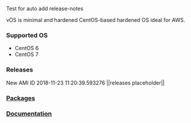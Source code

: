 Test for auto add release-notes

vOS is minimal and hardened CentOS-based hardened OS ideal for AWS.

### Supported OS
- CentOS 6
- CentOS 7

### Releases
New AMI ID 2018-11-23 11:20:39.593276
||releases placeholder||

### [Packages](https://github.com/VoyagerInnovations/hardened1-packages/blob/master/packages.txt)
### [Documentation](vos-documentation.md)
